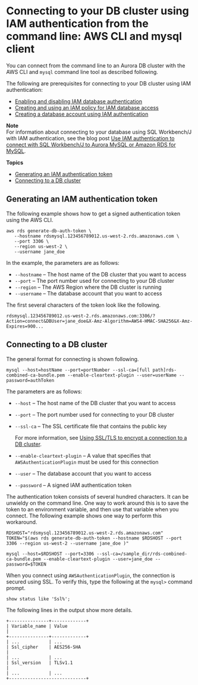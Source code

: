 # Connecting to your DB cluster using IAM authentication from the command line: AWS CLI and mysql client<a name="UsingWithRDS.IAMDBAuth.Connecting.AWSCLI"></a>

You can connect from the command line to an Aurora DB cluster with the AWS CLI and `mysql` command line tool as described following\.

The following are prerequisites for connecting to your DB cluster using IAM authentication:
+ [Enabling and disabling IAM database authentication](UsingWithRDS.IAMDBAuth.Enabling.md)
+ [Creating and using an IAM policy for IAM database access](UsingWithRDS.IAMDBAuth.IAMPolicy.md)
+ [Creating a database account using IAM authentication](UsingWithRDS.IAMDBAuth.DBAccounts.md)

**Note**  
For information about connecting to your database using SQL Workbench/J with IAM authentication, see the blog post [Use IAM authentication to connect with SQL Workbench/J to Aurora MySQL or Amazon RDS for MySQL](http://aws.amazon.com/blogs/database/use-iam-authentication-to-connect-with-sql-workbenchj-to-amazon-aurora-mysql-or-amazon-rds-for-mysql/)\.

**Topics**
+ [Generating an IAM authentication token](#UsingWithRDS.IAMDBAuth.Connecting.AWSCLI.AuthToken)
+ [Connecting to a DB cluster](#UsingWithRDS.IAMDBAuth.Connecting.AWSCLI.Connect)

## Generating an IAM authentication token<a name="UsingWithRDS.IAMDBAuth.Connecting.AWSCLI.AuthToken"></a>

The following example shows how to get a signed authentication token using the AWS CLI\.

```
aws rds generate-db-auth-token \
   --hostname rdsmysql.123456789012.us-west-2.rds.amazonaws.com \
   --port 3306 \
   --region us-west-2 \
   --username jane_doe
```

In the example, the parameters are as follows:
+ `--hostname` – The host name of the DB cluster that you want to access
+ `--port` – The port number used for connecting to your DB cluster
+ `--region` – The AWS Region where the DB cluster is running
+ `--username` – The database account that you want to access

The first several characters of the token look like the following\.

```
rdsmysql.123456789012.us-west-2.rds.amazonaws.com:3306/?Action=connect&DBUser=jane_doe&X-Amz-Algorithm=AWS4-HMAC-SHA256&X-Amz-Expires=900...
```

## Connecting to a DB cluster<a name="UsingWithRDS.IAMDBAuth.Connecting.AWSCLI.Connect"></a>

The general format for connecting is shown following\.

```
mysql --host=hostName --port=portNumber --ssl-ca=[full path]rds-combined-ca-bundle.pem --enable-cleartext-plugin --user=userName --password=authToken
```

The parameters are as follows:
+ `--host` – The host name of the DB cluster that you want to access
+ `--port` – The port number used for connecting to your DB cluster
+ `--ssl-ca` – The SSL certificate file that contains the public key

  For more information, see [Using SSL/TLS to encrypt a connection to a DB cluster](UsingWithRDS.SSL.md)\.
+ `--enable-cleartext-plugin` – A value that specifies that `AWSAuthenticationPlugin` must be used for this connection
+ `--user` – The database account that you want to access
+ `--password` – A signed IAM authentication token

The authentication token consists of several hundred characters\. It can be unwieldy on the command line\. One way to work around this is to save the token to an environment variable, and then use that variable when you connect\. The following example shows one way to perform this workaround\.

```
RDSHOST="rdsmysql.123456789012.us-west-2.rds.amazonaws.com"
TOKEN="$(aws rds generate-db-auth-token --hostname $RDSHOST --port 3306 --region us-west-2 --username jane_doe )"

mysql --host=$RDSHOST --port=3306 --ssl-ca=/sample_dir/rds-combined-ca-bundle.pem --enable-cleartext-plugin --user=jane_doe --password=$TOKEN
```

When you connect using `AWSAuthenticationPlugin`, the connection is secured using SSL\. To verify this, type the following at the `mysql>` command prompt\.

```
show status like 'Ssl%';
```

The following lines in the output show more details\.

```
+---------------+-------------+
| Variable_name | Value                                                                                                                                                                                                                                |
+---------------+-------------+
| ...           | ...
| Ssl_cipher    | AES256-SHA                                                                                                                                                                                                                           |
| ...           | ...
| Ssl_version   | TLSv1.1                                                                                                                                                                                                                              |
| ...           | ...
+-----------------------------+
```